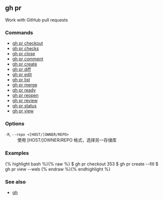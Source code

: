 

## gh pr

Work with GitHub pull requests

### Commands

* [gh pr checkout](./gh_pr_checkout)
* [gh pr checks](./gh_pr_checks)
* [gh pr close](./gh_pr_close)
* [gh pr comment](./gh_pr_comment)
* [gh pr create](./gh_pr_create)
* [gh pr diff](./gh_pr_diff)
* [gh pr edit](./gh_pr_edit)
* [gh pr list](./gh_pr_list)
* [gh pr merge](./gh_pr_merge)
* [gh pr ready](./gh_pr_ready)
* [gh pr reopen](./gh_pr_reopen)
* [gh pr review](./gh_pr_review)
* [gh pr status](./gh_pr_status)
* [gh pr view](./gh_pr_view)


### Options


<dl class="flags">
	<dt><code>-R</code>, <code>--repo &lt;[HOST/]OWNER/REPO&gt;</code></dt>
	<dd>使用 [HOST/]OWNER/REPO 格式，选择另一存储库</dd>
</dl>


### Examples

{% highlight bash %}{% raw %}
$ gh pr checkout 353
$ gh pr create --fill
$ gh pr view --web
{% endraw %}{% endhighlight %}

### See also

* [gh](./gh)
